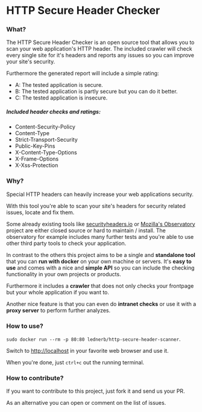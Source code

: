 # HTTP Secure Header Checker

### What?
The HTTP Secure Header Checker is an open source tool that allows you to scan your web application's HTTP header.
The included crawler will check every single site for it's headers and reports any issues so you can improve your site's security.

Furthermore the generated report will include a simple rating:

- A: The tested application is secure.
- B: The tested application is partly secure but you can do it better.
- C: The tested application is insecure.

##### Included header checks and ratings:
- Content-Security-Policy
- Content-Type
- Strict-Transport-Security
- Public-Key-Pins
- X-Content-Type-Options
- X-Frame-Options
- X-Xss-Protection


### Why?
Special HTTP headers can heavily increase your web applications security.

With this tool you're able to scan your site's headers for security related issues, locate and fix them.

Some already existing tools like [securityheaders.io](https://securityheaders.io) or [Mozilla's Observatory](https://observatory.mozilla.org) project
are either closed source or hard to maintain / install.
The observatory for example includes many further tests and you're able to use other third party tools to check your application.


In contrast to the others this project aims to be a single and **standalone tool** that you can **run with docker** on your own machine or servers.
It's **easy to use** and comes with a nice and **simple API** so you can include the checking functionality in your own projects or products.

Furthermore it includes a **crawler** that does not only checks your frontpage but your whole application if you want to.

Another nice feature is that you can even do **intranet checks** or use it with a **proxy server** to perform further analyzes.


### How to use?
`sudo docker run --rm -p 80:80 lednerb/http-secure-header-scanner`.

Switch to [http://localhost](http://localhost) in your favorite web browser and use it.

When you're done, just `ctrl+c` out the running terminal.


### How to contribute?
If you want to contribute to this project, just fork it and send us your PR.

As an alternative you can open or comment on the list of issues.
